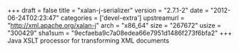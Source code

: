 +++
draft = false
title = "xalan-j-serializer"
version = "2.7.1-2"
date = "2012-06-24T02:23:47"
categories = ['devel-extra']
upstreamurl = "http://xml.apache.org/xalan-j"
arch = "x86_64"
size = "267672"
usize = "300429"
sha1sum = "9ecfaeba9c7a08edea66e7951d1486f273f6bfa2"
+++
Java XSLT processor for transforming XML documents